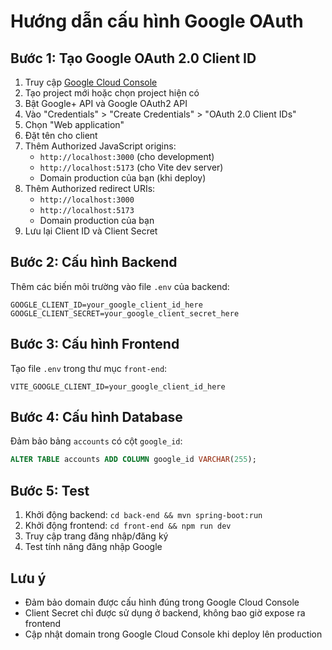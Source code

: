 # Hướng dẫn cấu hình Google OAuth

## Bước 1: Tạo Google OAuth 2.0 Client ID

1. Truy cập [Google Cloud Console](https://console.cloud.google.com/)
2. Tạo project mới hoặc chọn project hiện có
3. Bật Google+ API và Google OAuth2 API
4. Vào "Credentials" > "Create Credentials" > "OAuth 2.0 Client IDs"
5. Chọn "Web application"
6. Đặt tên cho client
7. Thêm Authorized JavaScript origins:
   - `http://localhost:3000` (cho development)
   - `http://localhost:5173` (cho Vite dev server)
   - Domain production của bạn (khi deploy)
8. Thêm Authorized redirect URIs:
   - `http://localhost:3000`
   - `http://localhost:5173`
   - Domain production của bạn
9. Lưu lại Client ID và Client Secret

## Bước 2: Cấu hình Backend

Thêm các biến môi trường vào file `.env` của backend:

```env
GOOGLE_CLIENT_ID=your_google_client_id_here
GOOGLE_CLIENT_SECRET=your_google_client_secret_here
```

## Bước 3: Cấu hình Frontend

Tạo file `.env` trong thư mục `front-end`:

```env
VITE_GOOGLE_CLIENT_ID=your_google_client_id_here
```

## Bước 4: Cấu hình Database

Đảm bảo bảng `accounts` có cột `google_id`:

```sql
ALTER TABLE accounts ADD COLUMN google_id VARCHAR(255);
```

## Bước 5: Test

1. Khởi động backend: `cd back-end && mvn spring-boot:run`
2. Khởi động frontend: `cd front-end && npm run dev`
3. Truy cập trang đăng nhập/đăng ký
4. Test tính năng đăng nhập Google

## Lưu ý

- Đảm bảo domain được cấu hình đúng trong Google Cloud Console
- Client Secret chỉ được sử dụng ở backend, không bao giờ expose ra frontend
- Cập nhật domain trong Google Cloud Console khi deploy lên production
